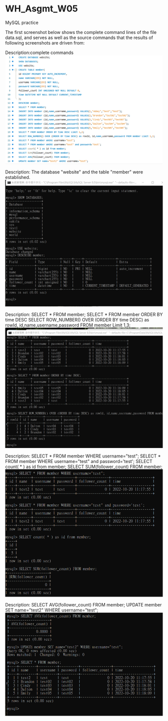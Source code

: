 # WH_Asgmt_W05
MySQL practice

The first screenshot below shows the complete command lines of the file data.sql, and serves as well as the source commands that the results of following screenshots are driven from:

Description:complete commands
![image](https://github.com/vivian-wj-lin/WH_Asgmt_W05/blob/main/commands.png)

Description: The database "website" and the table "member" were established.
![image](https://github.com/vivian-wj-lin/WH_Asgmt_W05/blob/main/reqt2.png)

Description: 
SELECT * FROM member;
SELECT * FROM member ORDER BY time DESC
SELECT ROW_NUMBER() OVER (ORDER BY time DESC) as rowId, id,name,username,password FROM member Limit 1,3;
![image](https://github.com/vivian-wj-lin/WH_Asgmt_W05/blob/main/reqt3_pic2.png)

Description: 
SELECT * FROM member WHERE username="test";
SELECT * FROM member WHERE username="test" and password='test';
SELECT count( * ) as id from member;
SELECT SUM(follower_count) FROM member;
![image](https://github.com/vivian-wj-lin/WH_Asgmt_W05/blob/main/reqt3_pic3.png)

Description: 
SELECT AVG(follower_count) FROM member;
UPDATE member SET name="test2" WHERE username="test";
![image](https://github.com/vivian-wj-lin/WH_Asgmt_W05/blob/main/reqt3_pic4.png)
